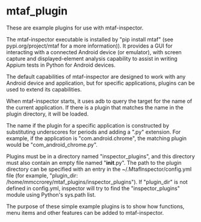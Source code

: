 # mtaf_plugin

These are example plugins for use with mtaf-inspector.

The mtaf-inspector executable is installed by "pip install mtaf" (see
pypi.org/project/mtaf for a more information)).  It provides a GUI for
interacting with a connected Android  device (or emulator), with screen capture
and displayed-element analysis capability to assist in writing Appium tests in
Python for Android devices.

The default capabilities of mtaf-inspector are designed to work with any
Android device and application, but for specific applications, plugins can be
used to extend its capabilities.

When mtaf-inspector starts, it uses adb to query the target for the name of the
current application. If there is a plugin that matches the name in the
plugin directory, it will be loaded.

The name if the plugin for a specific application is constructed by substituting
underscores for periods and adding a ".py" extension. For example, 
if the application is "com.android.chrome", the matching plugin would be 
"com_android_chrome.py".

Plugins must be in a directory named "inspector_plugins", and this directory must
also contain an empty file named "__init__.py". The path to the plugin directory 
can be specified with an entry in the ~/.MtafInspector/config.yml file
(for example, "plugin_dir: /home/mmccrorey/mtaf_plugins/inspector_plugins").
If "plugin_dir" is not defined in config.yml, inspector will try to find the 
"inspector_plugins" module using Python's sys.path list.

The purpose of these simple example plugins is to show how functions, menu items
and other features can be added to mtaf-inspector.




